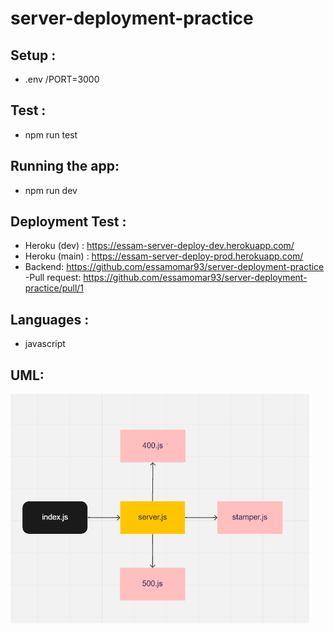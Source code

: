 # server-deployment-practice
## Setup :
- .env /PORT=3000
  
## Test :
- npm run test

## Running the app:
- npm run dev

## Deployment Test :
- Heroku (dev) : https://essam-server-deploy-dev.herokuapp.com/ 
- Heroku (main) : https://essam-server-deploy-prod.herokuapp.com/
- Backend: https://github.com/essamomar93/server-deployment-practice
-Pull request: https://github.com/essamomar93/server-deployment-practice/pull/1

## Languages :
- javascript

## UML:

![server-deployment-practice](server-deployment-practice.png)